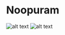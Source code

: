 # Noopuram

![alt text](
https://camo.githubusercontent.com/cf57bc77d5ab3f59a3d5bf285d5d949c31e5e564/68747470733a2f2f617263686976652e6f72672f646f776e6c6f61642f53637265656e73686f7446726f6d32303138303431343230303934372f53637265656e73686f7425323066726f6d253230323031382d30342d313425323032302d30392d32352e706e67) 
![alt text](https://camo.githubusercontent.com/395447cc35ee829f7e19799ed531783f707eae01/68747470733a2f2f617263686976652e6f72672f646f776e6c6f61642f53637265656e73686f7446726f6d32303138303431343230303934372f53637265656e73686f7425323066726f6d253230323031382d30342d313425323032302d30392d33332e706e67) 
